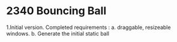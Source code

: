 # 2340 Bouncing Ball
1.Initial version.
Completed requirements : 
a. draggable, resizeable windows. 
b. Generate the initial static ball

